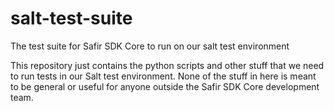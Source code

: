 salt-test-suite
===============

The test suite for Safir SDK Core to run on our salt test environment

This repository just contains the python scripts and other stuff that we need to run tests in our Salt test environment. 
None of the stuff in here is meant to be general or useful for anyone outside the Safir SDK Core development team.
